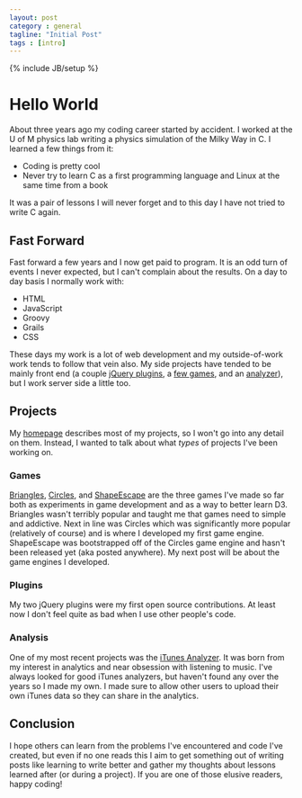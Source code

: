 ```yaml
---
layout: post
category : general
tagline: "Initial Post"
tags : [intro]
---
```

{% include JB/setup %}

# Hello World

About three years ago my coding career started by accident. I worked at the U of M physics lab writing a physics simulation of the Milky Way in C. I learned a few things from it:

- Coding is pretty cool
- Never try to learn C as a first programming language and Linux at the same time from a book

It was a pair of lessons I will never forget and to this day I have not tried to write C again.

## Fast Forward

Fast forward a few years and I now get paid to program. It is an odd turn of events I never expected, but I can't complain about the results. On a day to day basis I normally work with:

- HTML
- JavaScript
- Groovy
- Grails
- CSS

These days my work is a lot of web development and my outside-of-work work tends to follow that vein also. My side projects have tended to be mainly front end (a couple [jQuery plugins](/#plugins), a [few games](/#games), and an [analyzer](/#itunesAnalyzer)), but I work server side a little too.

## Projects

My [homepage](/) describes most of my projects, so I won't go into any detail on them. Instead, I wanted to talk about what *types* of projects I've been working on.

### Games

[Briangles](/Briangles), [Circles](/Circles), and [ShapeEscape](/ShapeEscape) are the three games I've made so far both as experiments in game development and as a way to better learn D3. Briangles wasn't terribly popular and taught me that games need to simple and addictive. Next in line was Circles which was significantly more popular (relatively of course) and is where I developed my first game engine. ShapeEscape was bootstrapped off of the Circles game engine and hasn't been released yet (aka posted anywhere). My next post will be about the game engines I developed.

### Plugins

My two jQuery plugins were my first open source contributions. At least now I don't feel quite as bad when I use other people's code.

### Analysis

One of my most recent projects was the [iTunes Analyzer](/iTunesAnalysis). It was born from my interest in analytics and near obsession with listening to music. I've always looked for good iTunes analyzers, but haven't found any over the years so I made my own. I made sure to allow other users to upload their own iTunes data so they can share in the analytics.

## Conclusion

I hope others can learn from the problems I've encountered and code I've created, but even if no one reads this I aim to get something out of writing posts like learning to write better and gather my thoughts about lessons learned after (or during a project). If you are one of those elusive readers, happy coding!